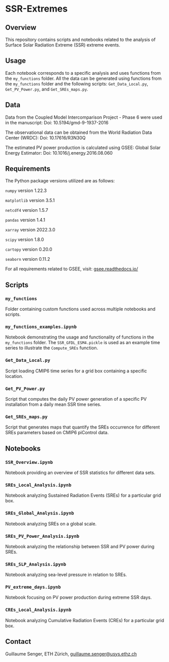 # SSR-Extremes

## Overview
This repository contains scripts and notebooks related to the analysis of Surface Solar Radiation Extreme (SSR) extreme events.

## Usage

Each notebook corresponds to a specific analysis and uses functions from the `my_functions` folder. All the data can be generated using functions from the `my_functions` folder and the following scripts: `Get_Data_Local.py`, `Get_PV_Power.py`, and `Get_SREs_maps.py`.

## Data

Data from the Coupled Model Intercomparison Project - Phase 6 were used in the manuscript: Doi: 10.5194/gmd-9-1937-2016

The observational data can be obtained from the World Radiation Data Center (WRDC): Doi: 10.17616/R3N30Q 

The estimated PV power production is calculated using GSEE: Global Solar Energy Estimator: Doi: 10.1016/j.energy.2016.08.060

## Requirements

The Python package versions utilized are as follows:

`numpy`      version 1.22.3

`matplotlib` version 3.5.1

`netcdf4`    version 1.5.7

`pandas`     version 1.4.1

`xarray`     version 2022.3.0

`scipy`      version 1.8.0

`cartopy`    version 0.20.0

`seaborn`    version 0.11.2

For all requirements related to GSEE, visit: [gsee.readthedocs.io/](https://gsee.readthedocs.io/en/latest/)
    
## Scripts

### `my_functions`
Folder containing custom functions used across multiple notebooks and scripts.

### `my_functions_examples.ipynb`
Notebook demonstrating the usage and functionality of functions in the `my_functions` folder. 
The `SSR_GFDL_ESM4.pickle` is used as an example time series to illustrate the `Compute_SREs` function.

### `Get_Data_Local.py`
Script loading CMIP6 time series for a grid box containing a specific location.

### `Get_PV_Power.py`
Script that computes the daily PV power generation of a specific PV installation from a daily mean SSR time series.

### `Get_SREs_maps.py`
Script that generates maps that quantify the SREs occurrence for different SREs parameters based on CMIP6 piControl data.

## Notebooks

### `SSR_Overview.ipynb`
Notebook providing an overview of SSR statistics for different data sets.

### `SREs_Local_Analysis.ipynb`
Notebook analyzing Sustained Radiation Events (SREs) for a particular grid box.

### `SREs_Global_Analysis.ipynb`
Notebook analyzing SREs on a global scale.

### `SREs_PV_Power_Analysis.ipynb`
Notebook analyzing the relationship between SSR and PV power during SREs.

### `SREs_SLP_Analysis.ipynb`
Notebook analyzing sea-level pressure in relation to SREs.

### `PV_extreme_days.ipynb`
Notebook focusing on PV power production during extreme SSR days.

### `CREs_Local_Analysis.ipynb`
Notebook analyzing Cumulative Radiation Events (CREs) for a particular grid box.

## Contact
Guillaume Senger, ETH Zürich, guillaume.senger@usys.ethz.ch

